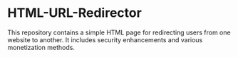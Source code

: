# HTML-URL-Redirector
This repository contains a simple HTML page for redirecting users from one website to another. It includes security enhancements and various monetization methods.
